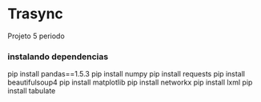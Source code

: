 # Trasync
Projeto 5 periodo

### instalando dependencias
pip install pandas==1.5.3
pip install numpy
pip install requests
pip install beautifulsoup4
pip install matplotlib
pip install networkx
pip install lxml
pip install tabulate
